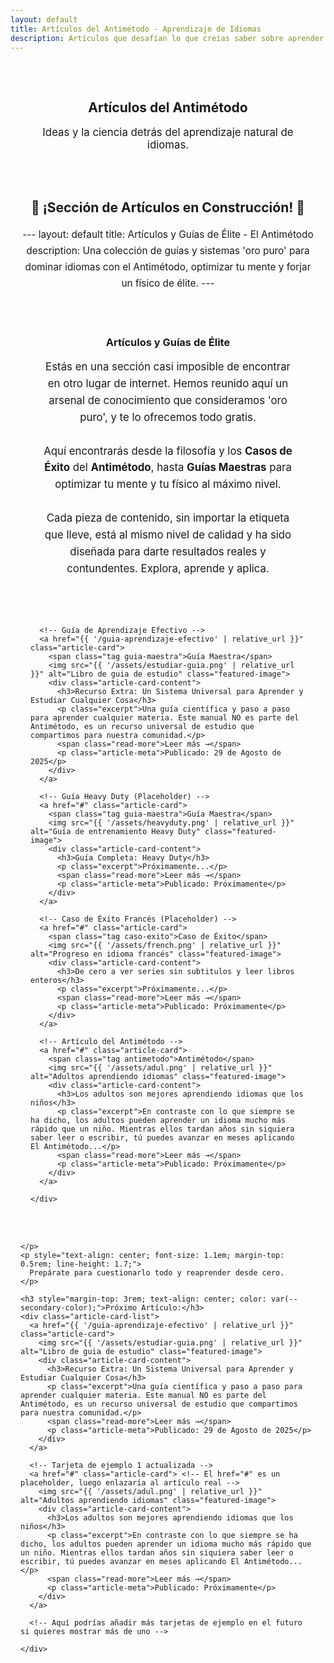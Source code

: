 ```yaml
---
layout: default
title: Artículos del Antimétodo - Aprendizaje de Idiomas
description: Artículos que desafían lo que creías saber sobre aprender idiomas. El Antimétodo expone lo que realmente funciona, sin métodos tradicionales.
---
```


<style>
.article-card-list {
  display: grid;
  grid-template-columns: repeat(auto-fit, minmax(300px, 1fr));
  /* grid-template-columns: minmax(0, 1fr); */ /* Para que una sola tarjeta pueda centrarse o tener un max-width */
  gap: 1.5rem;
  margin-top: 2rem;
  justify-items: center;
}
.article-card {
  background: var(--card-background);
  border-radius: 8px;
  box-shadow: 0 3px 10px rgba(0,0,0,0.1);
  overflow: hidden; 
  display: flex;
  flex-direction: column;
  text-decoration: none; 
  color: var(--text-color); 
  transition: transform 0.3s ease, box-shadow 0.3s ease;
  max-width: 450px; /* Ancho máximo para una sola tarjeta, para que no sea demasiado ancha */
  width: 100%; /* Asegurar que use el espacio disponible hasta el max-width */
}
.article-card:hover {
  transform: translateY(-5px);
  box-shadow: 0 6px 15px rgba(0,0,0,0.15);
}
.article-card img.featured-image {
  width: 100%;
  height: 200px; /* Aumentada ligeramente la altura para la imagen destacada */
  object-fit: cover; 
}
.article-card-content {
  padding: 1rem 1.2rem;
  flex-grow: 1; 
}
.article-card-content h3 {
  margin-top: 0;
  margin-bottom: 0.5rem;
  color: var(--primary-color);
  font-size: 1.3em;
  line-height: 1.3; /* Mejorar espaciado del título si es largo */
}
.article-card-content p.excerpt {
  font-size: 0.95em;
  line-height: 1.5;
  margin-bottom: 0.8rem;
}
.article-card-content .read-more {
  display: inline-block;
  font-weight: bold;
  color: var(--secondary-color);
  font-size: 0.9em;
}
.article-card-content .read-more:hover {
  text-decoration: underline;
}
.article-card-content .article-meta {
    font-size: 0.8em;
    color: #777;
    margin-top: auto; 
    padding-top: 0.5rem;
}
</style>

<main style="max-width: 800px; margin: 0 auto; padding: 0 1rem;">

  <section style="text-align: center; padding: 2rem 1rem;">
    <h1>Artículos del Antimétodo</h1>
    <p class="subtitle" style="font-size: 1.2em; color: var(--secondary-color);">Ideas y la ciencia detrás del aprendizaje natural de idiomas.</p>
  </section>

  <section style="margin-bottom: 3rem;">
    <h2 style="text-align: center; color: var(--primary-color);">🚧 ¡Sección de Artículos en Construcción! 🚧</h2>
    <p style="text-align: center; font-size: 1.1em; margin-top: 1rem; line-height: 1.7;">
      ---
layout: default
title: Artículos y Guías de Élite - El Antimétodo
description: Una colección de guías y sistemas 'oro puro' para dominar idiomas con el Antimétodo, optimizar tu mente y forjar un físico de élite.
---

<style>
.article-card-list {
  display: grid;
  grid-template-columns: repeat(auto-fit, minmax(300px, 1fr));
  gap: 1.5rem;
  margin-top: 2rem;
  justify-items: center;
}
.article-card {
  position: relative; /* Requerido para posicionar la etiqueta */
  background: var(--card-background);
  border-radius: 8px;
  box-shadow: 0 3px 10px rgba(0,0,0,0.1);
  overflow: hidden; 
  display: flex;
  flex-direction: column;
  text-decoration: none; 
  color: var(--text-color); 
  transition: transform 0.3s ease, box-shadow 0.3s ease;
  max-width: 450px;
  width: 100%;
}
.article-card:hover {
  transform: translateY(-5px);
  box-shadow: 0 6px 15px rgba(0,0,0,0.15);
}
.article-card .tag {
  position: absolute;
  top: 12px;
  left: 12px;
  padding: 5px 10px;
  border-radius: 5px;
  font-size: 0.75em;
  font-weight: bold;
  color: white;
  text-transform: uppercase;
  z-index: 1;
  box-shadow: 0 2px 5px rgba(0,0,0,0.2);
}
.article-card .tag.guia-maestra { background-color: #27ae60; } /* Verde Esmeralda */
.article-card .tag.antimetodo { background-color: var(--secondary-color); } /* Púrpura del sitio */
.article-card .tag.caso-exito { background-color: #2980b9; } /* Azul Nube */

.article-card img.featured-image {
  width: 100%;
  height: 200px;
  object-fit: cover; 
}
.article-card-content {
  padding: 1rem 1.2rem;
  flex-grow: 1; 
}
.article-card-content h3 {
  margin-top: 0;
  margin-bottom: 0.5rem;
  color: var(--primary-color);
  font-size: 1.3em;
  line-height: 1.3;
}
.article-card-content p.excerpt {
  font-size: 0.95em;
  line-height: 1.5;
  margin-bottom: 0.8rem;
}
.article-card-content .read-more {
  display: inline-block;
  font-weight: bold;
  color: var(--secondary-color);
  font-size: 0.9em;
}
.article-card-content .read-more:hover {
  text-decoration: underline;
}
.article-card-content .article-meta {
    font-size: 0.8em;
    color: #777;
    margin-top: auto; 
    padding-top: 0.5rem;
}
</style>

<main style="max-width: 1100px; margin: 0 auto; padding: 0 1rem;">

  <section style="text-align: center; padding: 2rem 1rem;">
    <h1>Artículos y Guías de Élite</h1>
    <p class="subtitle" style="font-size: 1.2em; color: var(--secondary-color); max-width: 800px; margin: 0 auto; line-height: 1.6;">
      Estás en una sección casi imposible de encontrar en otro lugar de internet. Hemos reunido aquí un arsenal de conocimiento que consideramos 'oro puro', y te lo ofrecemos todo gratis.
      <br><br>
      Aquí encontrarás desde la filosofía y los <strong>Casos de Éxito</strong> del <strong>Antimétodo</strong>, hasta <strong>Guías Maestras</strong> para optimizar tu mente y tu físico al máximo nivel.
      <br><br>
      Cada pieza de contenido, sin importar la etiqueta que lleve, está al mismo nivel de calidad y ha sido diseñada para darte resultados reales y contundentes. Explora, aprende y aplica.
    </p>
  </section>

  <section style="margin-bottom: 3rem;">
    <div class="article-card-list">

      <!-- Guía de Aprendizaje Efectivo -->
      <a href="{{ '/guia-aprendizaje-efectivo' | relative_url }}" class="article-card">
        <span class="tag guia-maestra">Guía Maestra</span>
        <img src="{{ '/assets/estudiar-guia.png' | relative_url }}" alt="Libro de guia de estudio" class="featured-image">
        <div class="article-card-content">
          <h3>Recurso Extra: Un Sistema Universal para Aprender y Estudiar Cualquier Cosa</h3>
          <p class="excerpt">Una guía científica y paso a paso para aprender cualquier materia. Este manual NO es parte del Antimétodo, es un recurso universal de estudio que compartimos para nuestra comunidad.</p>
          <span class="read-more">Leer más →</span>
          <p class="article-meta">Publicado: 29 de Agosto de 2025</p>
        </div>
      </a>

      <!-- Guía Heavy Duty (Placeholder) -->
      <a href="#" class="article-card">
        <span class="tag guia-maestra">Guía Maestra</span>
        <img src="{{ '/assets/heavyduty.png' | relative_url }}" alt="Guía de entrenamiento Heavy Duty" class="featured-image">
        <div class="article-card-content">
          <h3>Guía Completa: Heavy Duty</h3>
          <p class="excerpt">Próximamente...</p>
          <span class="read-more">Leer más →</span>
          <p class="article-meta">Publicado: Próximamente</p>
        </div>
      </a>

      <!-- Caso de Éxito Francés (Placeholder) -->
      <a href="#" class="article-card">
        <span class="tag caso-exito">Caso de Éxito</span>
        <img src="{{ '/assets/french.png' | relative_url }}" alt="Progreso en idioma francés" class="featured-image">
        <div class="article-card-content">
          <h3>De cero a ver series sin subtitulos y leer libros enteros</h3>
          <p class="excerpt">Próximamente...</p>
          <span class="read-more">Leer más →</span>
          <p class="article-meta">Publicado: Próximamente</p>
        </div>
      </a>

      <!-- Artículo del Antimétodo -->
      <a href="#" class="article-card">
        <span class="tag antimetodo">Antimétodo</span>
        <img src="{{ '/assets/adul.png' | relative_url }}" alt="Adultos aprendiendo idiomas" class="featured-image">
        <div class="article-card-content">
          <h3>Los adultos son mejores aprendiendo idiomas que los niños</h3>
          <p class="excerpt">En contraste con lo que siempre se ha dicho, los adultos pueden aprender un idioma mucho más rápido que un niño. Mientras ellos tardan años sin siquiera saber leer o escribir, tú puedes avanzar en meses aplicando El Antimétodo...</p>
          <span class="read-more">Leer más →</span>
          <p class="article-meta">Publicado: Próximamente</p>
        </div>
      </a>

    </div>
  </section>

</main>

    </p>
    <p style="text-align: center; font-size: 1.1em; margin-top: 0.5rem; line-height: 1.7;">
      Prepárate para cuestionarlo todo y reaprender desde cero.
    </p>

    <h3 style="margin-top: 3rem; text-align: center; color: var(--secondary-color);">Próximo Artículo:</h3>
    <div class="article-card-list">
      <a href="{{ '/guia-aprendizaje-efectivo' | relative_url }}" class="article-card">
        <img src="{{ '/assets/estudiar-guia.png' | relative_url }}" alt="Libro de guia de estudio" class="featured-image">
        <div class="article-card-content">
          <h3>Recurso Extra: Un Sistema Universal para Aprender y Estudiar Cualquier Cosa</h3>
          <p class="excerpt">Una guía científica y paso a paso para aprender cualquier materia. Este manual NO es parte del Antimétodo, es un recurso universal de estudio que compartimos para nuestra comunidad.</p>
          <span class="read-more">Leer más →</span>
          <p class="article-meta">Publicado: 29 de Agosto de 2025</p>
        </div>
      </a>

      <!-- Tarjeta de ejemplo 1 actualizada -->
      <a href="#" class="article-card"> <!-- El href="#" es un placeholder, luego enlazaría al artículo real -->
        <img src="{{ '/assets/adul.png' | relative_url }}" alt="Adultos aprendiendo idiomas" class="featured-image">
        <div class="article-card-content">
          <h3>Los adultos son mejores aprendiendo idiomas que los niños</h3>
          <p class="excerpt">En contraste con lo que siempre se ha dicho, los adultos pueden aprender un idioma mucho más rápido que un niño. Mientras ellos tardan años sin siquiera saber leer o escribir, tú puedes avanzar en meses aplicando El Antimétodo...</p>
          <span class="read-more">Leer más →</span>
          <p class="article-meta">Publicado: Próximamente</p>
        </div>
      </a>

      <!-- Aquí podrías añadir más tarjetas de ejemplo en el futuro si quieres mostrar más de uno -->

    </div>
  </section>

</main>
